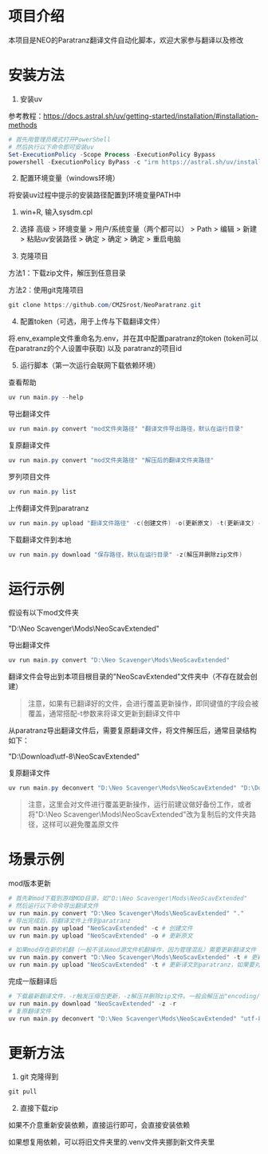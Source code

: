 # 项目介绍
本项目是NEO的Paratranz翻译文件自动化脚本，欢迎大家参与翻译以及修改

# 安装方法
1. 安装uv

参考教程：https://docs.astral.sh/uv/getting-started/installation/#installation-methods
```powershell
# 首先用管理员模式打开PowerShell
# 然后执行以下命令即可安装uv
Set-ExecutionPolicy -Scope Process -ExecutionPolicy Bypass
powershell -ExecutionPolicy ByPass -c "irm https://astral.sh/uv/install.ps1 | iex"
```

2. 配置环境变量（windows环境）

将安装uv过程中提示的安装路径配置到环境变量PATH中
   1. win+R, 输入sysdm.cpl
   2. 选择 高级 > 环境变量 > 用户/系统变量（两个都可以） > Path > 编辑 > 新建 > 粘贴uv安装路径 > 确定 > 确定 > 确定 > 重启电脑

3. 克隆项目

方法1：下载zip文件，解压到任意目录

方法2：使用git克隆项目
```powershell
git clone https://github.com/CMZSrost/NeoParatranz.git
```

4. 配置token（可选，用于上传与下载翻译文件）

将.env_example文件重命名为.env，并在其中配置paratranz的token (token可以在paratranz的个人设置中获取) 以及 paratranz的项目id

5. 运行脚本（第一次运行会联网下载依赖环境）

查看帮助
```powershell
uv run main.py --help
```
导出翻译文件
```powershell
uv run main.py convert "mod文件夹路径" "翻译文件导出路径，默认在运行目录"
```
复原翻译文件
```powershell
uv run main.py convert "mod文件夹路径" "解压后的翻译文件夹路径"
```

罗列项目文件
```powershell
uv run main.py list
```

上传翻译文件到paratranz
```powershell
uv run main.py upload "翻译文件路径" -c(创建文件) -o(更新原文) -t(更新译文) -f(更新译文时更新所有词条)
```

下载翻译文件到本地
```powershell
uv run main.py download "保存路径，默认在运行目录" -z(解压并删除zip文件)
```

# 运行示例

假设有以下mod文件夹

"D:\Neo Scavenger\Mods\NeoScavExtended"

导出翻译文件
```powershell
uv run main.py convert "D:\Neo Scavenger\Mods\NeoScavExtended"
```
翻译文件会导出到本项目根目录的"NeoScavExtended"文件夹中（不存在就会创建）
> 注意，如果有已翻译好的文件，会进行覆盖更新操作，即同键值的字段会被覆盖，通常搭配-t参数来将译文更新到翻译文件中

从paratranz导出翻译文件后，需要复原翻译文件，将文件解压后，通常目录结构如下：

"D:\Download\utf-8\NeoScavExtended"

复原翻译文件
```powershell
uv run main.py deconvert "D:\Neo Scavenger\Mods\NeoScavExtended" "D:\Download\utf-8\NeoScavExtended"
```
> 注意，这里会对文件进行覆盖更新操作，运行前建议做好备份工作，或者将"D:\Neo Scavenger\Mods\NeoScavExtended"改为复制后的文件夹路径，这样可以避免覆盖原文件

# 场景示例

mod版本更新
```powershell
# 首先新mod下载到游戏MOD目录，如"D:\Neo Scavenger\Mods\NeoScavExtended"
# 然后运行以下命令导出翻译文件
uv run main.py convert "D:\Neo Scavenger\Mods\NeoScavExtended" "."
# 导出完成后，将翻译文件上传到paratranz
uv run main.py upload "NeoScavExtended" -c # 创建文件
uv run main.py upload "NeoScavExtended" -o # 更新原文

# 如果mod存在新的机翻（一般不该从mod源文件机翻操作，因为管理混乱）需要更新翻译文件
uv run main.py convert "D:\Neo Scavenger\Mods\NeoScavExtended" -t # 更新译文到翻译文件中
uv run main.py upload "NeoScavExtended" -t # 更新译文到paratranz，如果要对已有翻译的词条进行更新，需要加-f参数
```

完成一版翻译后
```powershell
# 下载最新翻译文件，-r触发压缩包更新，-z解压并删除zip文件。一般会解压出"encoding/文件夹"，如"utf-8/NeoScavExtended"
uv run main.py download "NeoScavExtended" -z -r
# 复原翻译文件
uv run main.py deconvert "D:\Neo Scavenger\Mods\NeoScavExtended" "utf-8\NeoScavExtended"
```
# 更新方法

1. git 克隆得到
```powershell
git pull
```

2. 直接下载zip

如果不介意重新安装依赖，直接运行即可，会直接安装依赖

如果想复用依赖，可以将旧文件夹里的.venv文件夹挪到新文件夹里